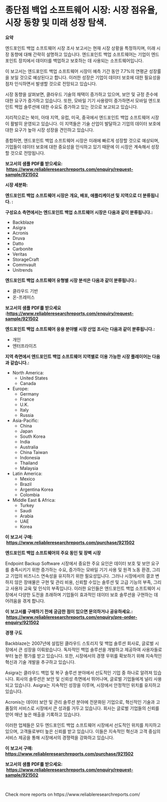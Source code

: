 <p><h1>종단점 백업 소프트웨어 시장: 시장 점유율, 시장 동향 및 미래 성장 탐색.</h1></p><p><strong>요약</strong></p>
<p><p>엔드포인트 백업 소프트웨어 시장 조사 보고서는 현재 시장 상황을 특정하지며, 미래 시장 동향에 대해 간략히 설명하고 있습니다. 엔드포인트 백업 소프트웨어는 기업이 엔드포인트 장치에서 데이터를 백업하고 보호하는 데 사용되는 소프트웨어입니다.</p><p>이 보고서는 엔드포인트 백업 소프트웨어 시장이 예측 기간 동안 7.7%의 연평균 성장률을 보일 것으로 예상된다고 합니다. 이러한 성장은 기업이 데이터 보호에 대한 필요성을 점차 인식하면서 발생할 것으로 전망되고 있습니다.</p><p>시장 동향을 살펴보면, 클라우드 기술의 채택이 증가하고 있으며, 보안 및 규정 준수에 대한 요구가 증가하고 있습니다. 또한, 모바일 기기 사용량이 증가하면서 모바일 엔드포인트 백업 솔루션에 대한 수요도 증가하고 있는 것으로 보고되고 있습니다.</p><p>지리적으로는 북미, 아태 지역, 유럽, 미국, 중국에서 엔드포인트 백업 소프트웨어 시장이 활발히 운영되고 있습니다. 이 지역들은 기술 산업이 발달하고 기업의 데이터 보호에 대한 요구가 높아 시장 성장을 견인하고 있습니다.</p><p>종합하면, 엔드포인트 백업 소프트웨어 시장은 미래에 빠르게 성장할 것으로 예상되며, 기업들이 데이터 보호에 대한 중요성을 인식하고 있기 때문에 이 시장은 계속해서 성장할 것으로 전망됩니다.</p></p>
<p><strong>보고서의 샘플 PDF를 받으세요: &nbsp;<a href="https://www.reliableresearchreports.com/enquiry/request-sample/921502">https://www.reliableresearchreports.com/enquiry/request-sample/921502</a></strong></p>
<p><strong>시장 세분화:</strong></p>
<p><strong> 엔드포인트 백업 소프트웨어 시장은 개요, 배포, 애플리케이션 및 지역으로 더 분류됩니다. :</strong></p>
<p><strong>구성요소 측면에서는 엔드포인트 백업 소프트웨어 시장은 다음과 같이 분류됩니다.:</strong></p>
<p><ul><li>Backblaze</li><li>Asigra</li><li>Acronis</li><li>Druva</li><li>Datto</li><li>Carbonite</li><li>Veritas</li><li>StorageCraft</li><li>Commvault</li><li>Unitrends</li></ul></p>
<p><strong> 엔드포인트 백업 소프트웨어 유형별 시장 분석은 다음과 같이 분류됩니다.:</strong></p>
<p><ul><li>클라우드 기반</li><li>온-프레미스</li></ul></p>
<p><strong>보고서의 샘플 PDF를 받으세요 :<a href="https://www.reliableresearchreports.com/enquiry/request-sample/921502">https://www.reliableresearchreports.com/enquiry/request-sample/921502</a></strong></p>
<p><strong> 엔드포인트 백업 소프트웨어 응용 분야별 시장 산업 조사는 다음과 같이 분류됩니다.:</strong></p>
<p><ul><li>개인</li><li>엔터프라이즈</li></ul></p>
<p><strong>지역 측면에서 엔드포인트 백업 소프트웨어 지역별로 이용 가능한 시장 플레이어는 다음과 같습니다.:</strong></p>
<p><ul>
    <li>
        North America:
        <ul>
            <li>United States</li>
            <li>Canada</li>
        </ul>
    </li>
    <li>
        Europe:
        <ul>
            <li>Germany</li>
            <li>France</li>
            <li>U.K.</li>
            <li>Italy</li>
            <li>Russia</li>
        </ul>
    </li>
    <li>
        Asia-Pacific:
        <ul>
            <li>China</li>
            <li>Japan</li>
            <li>South Korea</li>
            <li>India</li>
            <li>Australia</li>
            <li>China Taiwan</li>
            <li>Indonesia</li>
            <li>Thailand</li>
            <li>Malaysia</li>
        </ul>
    </li>
    <li>
        Latin America:
        <ul>
            <li>Mexico</li>
            <li>Brazil</li>
            <li>Argentina Korea</li>
            <li>Colombia</li>
        </ul>
    </li>
    <li>
        Middle East & Africa:
        <ul>
            <li>Turkey</li>
            <li>Saudi</li>
            <li>Arabia</li>
            <li>UAE</li>
            <li>Korea</li>
        </ul>
    </li>
    </ul></p>
<p><strong>이 보고서 구매: &nbsp;<a href="https://www.reliableresearchreports.com/purchase/921502">https://www.reliableresearchreports.com/purchase/921502</a></strong></p>
<p><strong>엔드포인트 백업 소프트웨어의 주요 동인 및 장벽 시장</strong></p>
<p><p>Endpoint Backup Software 시장에서 중요한 주요 요인은 데이터 보호 및 보안 요구를 충족시키기 위한 증가하는 수요, 증가하는 모바일 기기 사용 및 원격 노동 환경, 그리고 기업의 비즈니스 연속성을 유지하기 위한 필요성입니다. 그러나 시장에서의 결코 변하지 않은 장애물은 구현 및 관리 비용, 신뢰할 수있는 솔루션 및 고급 기능의 부족, 그리고 사용자 교육 및 인식의 부족입니다. 이러한 요인들은 엔드포인트 백업 소프트웨어 시장에서 다양한 도전을 초래하며 기업들이 효과적인 데이터 보호 솔루션을 구현하는 데 어려움을 겪게 합니다.</p></p>
<p><strong>이 보고서를 구매하기 전에 궁금한 점이 있으면 문의하거나 공유하세요.: &nbsp;<a href="https://www.reliableresearchreports.com/enquiry/pre-order-enquiry/921502">https://www.reliableresearchreports.com/enquiry/pre-order-enquiry/921502</a></strong></p>
<p><strong>경쟁 구도</strong></p>
<p><p>Backblaze는 2007년에 설립된 클라우드 스토리지 및 백업 솔루션 회사로, 글로벌 시장에서 큰 성장을 이뤄왔습니다. 독자적인 백업 솔루션을 개발하고 제공하여 사용자들로부터 높은 평가를 받고 있습니다. 또한, 시장에서의 경쟁 우위를 확보하기 위해 지속적인 혁신과 기술 개발을 추구하고 있습니다.</p><p>Asigra는 클라우드 백업 및 복구 솔루션 분야에서 선도적인 기업 중 하나로 알려져 있습니다. 회사의 솔루션은 보안 및 신뢰성 측면에서 뛰어나며, 글로벌 기업들에게 널리 사용되고 있습니다. Asigra는 지속적인 성장을 이루며, 시장에서 안정적인 위치를 유지하고 있습니다.</p><p>Acronis는 데이터 보안 및 관리 솔루션 분야에 전문화된 기업으로, 혁신적인 기술과 고품질의 서비스로 시장에서 큰 성과를 거두고 있습니다. 회사는 글로벌 기업들의 신뢰를 얻어 매년 높은 매출을 기록하고 있습니다.</p><p>이러한 업체들은 모두 엔드포인트 백업 소프트웨어 시장에서 선도적인 위치를 차지하고 있으며, 고객들로부터 높은 신뢰를 받고 있습니다. 이들은 지속적인 혁신과 고객 중심의 서비스 제공을 통해 시장에서의 경쟁력을 강화하고 있습니다.</p></p>
<p><strong>이 보고서 구매: &nbsp; <a href="https://www.reliableresearchreports.com/purchase/921502">https://www.reliableresearchreports.com/purchase/921502</a></strong></p>
<p><strong>보고서의 샘플 PDF를 받으세요: &nbsp;<a href="https://www.reliableresearchreports.com/enquiry/request-sample/921502">https://www.reliableresearchreports.com/enquiry/request-sample/921502</a></strong><strong></strong></p>
<p>&nbsp;</p>
<p>Check more reports on https://www.reliableresearchreports.com/</p>